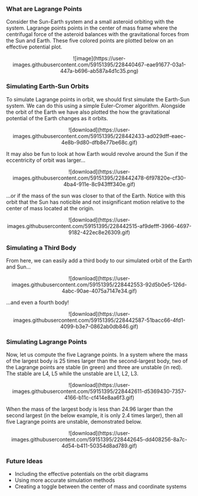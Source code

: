 ### What are Lagrange Points
Consider the Sun-Earth system and a small asteroid orbiting with the system. Lagrange points points in the center of mass frame where the centrifugal force of the asteroid balances with the gravitational forces from the Sun and Earth. These five colored points are plotted below on an effective potential plot.

<p align="center">
![image](https://user-images.githubusercontent.com/59151395/228440467-eae91677-03a1-447a-b696-ab587a4d1c35.png)
</p>

### Simulating Earth-Sun Orbits
To simulate Lagrange points in orbit, we should first simulate the Earth-Sun system. We can do this using a simple Euler-Cromer algorithm. Alongside the orbit of the Earth we have also plotted the how the gravitational potential of the Earth changes as it orbits.

<p align="center">
![download](https://user-images.githubusercontent.com/59151395/228442433-ad029dff-eaec-4e8b-9d80-dfb8e77be68c.gif)
</p>

It may also be fun to look at how Earth would revolve around the Sun if the eccentricity of orbit was larger...

<p align="center">
![download](https://user-images.githubusercontent.com/59151395/228442478-6f97820e-cf30-4ba4-911e-8c943fff340e.gif)
</p>

...or if the mass of the sun was closer to that of the Earth. Notice with this orbit that the Sun has noticible and not insignificant motion relative to the center of mass located at the origin.

<p align="center">
![download](https://user-images.githubusercontent.com/59151395/228442515-af9defff-3966-4697-9182-422ec8e26309.gif)
</p>

### Simulating a Third Body
From here, we can easily add a third body to our simulated orbit of the Earth and Sun...

<p align="center">
![download](https://user-images.githubusercontent.com/59151395/228442553-92d5b0e5-126d-4abc-90ae-4075a7147e34.gif)
</p>

...and even a fourth body!

<p align="center">
![download](https://user-images.githubusercontent.com/59151395/228442587-51bacc66-4fd1-4099-b3e7-0862ab0db846.gif)
</p>

### Simulating Lagrange Points
Now, let us compute the five Lagrange points. In a system where the mass of the largest body is 25 times larger than the second-largest body, two of the Lagrange points are stable (in green) and three are unstable (in red). The stable are L4, L5 while the unstable are L1, L2, L3.

<p align="center">
![download](https://user-images.githubusercontent.com/59151395/228442611-d5369430-7357-4166-b11c-cf414e8aa6f3.gif)
</p>

When the mass of the largest body is less than 24.96 larger than the second largest (in the below example, it is only 2.4 times larger), then all five Lagrange points are unstable, demonstrated below.

<p align="center">
![download](https://user-images.githubusercontent.com/59151395/228442645-dd408256-8a7c-4d54-b411-50354d8ad789.gif)
</p>

### Future Ideas
* Including the effective potentials on the orbit diagrams
* Using more accurate simulation methods
* Creating a toggle between the center of mass and coordinate systems
